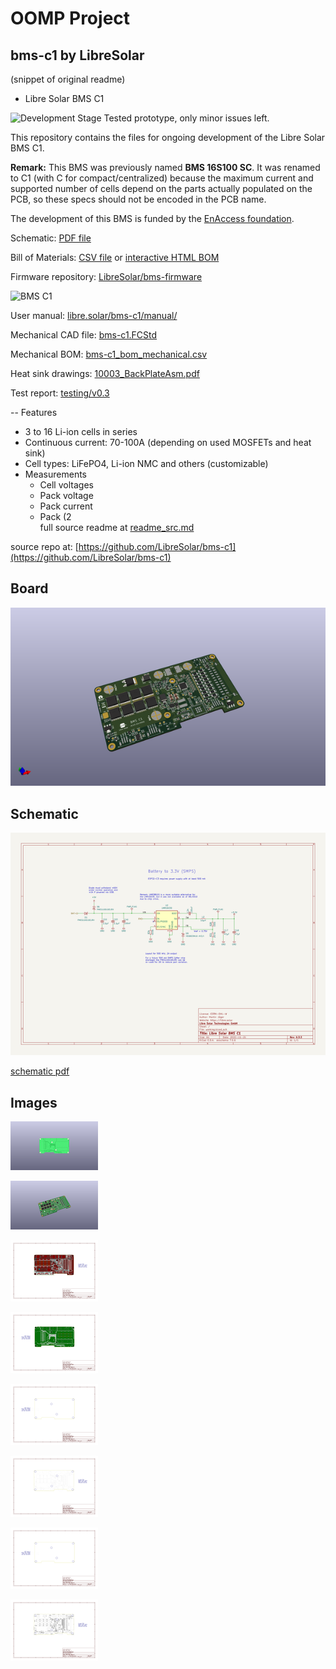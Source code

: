 # OOMP Project  
## bms-c1  by LibreSolar  
  
(snippet of original readme)  
  
- Libre Solar BMS C1  
  
![Development Stage](https://img.shields.io/badge/development%20stage-eval-yellow.svg) Tested prototype, only minor issues left.  
  
This repository contains the files for ongoing development of the Libre Solar BMS C1.  
  
**Remark:** This BMS was previously named **BMS 16S100 SC**. It was renamed to C1 (with C for compact/centralized) because the maximum current and supported number of cells depend on the parts actually populated on the PCB, so these specs should not be encoded in the PCB name.  
  
The development of this BMS is funded by the [EnAccess foundation](https://enaccess.org).  
  
Schematic: [PDF file](build/bms-c1.pdf)  
  
Bill of Materials: [CSV file](build/bms-c1_bom.csv) or [interactive HTML BOM](https://libre.solar/bms-c1/bms-c1_ibom.html)  
  
Firmware repository: [LibreSolar/bms-firmware](https://github.com/LibreSolar/bms-firmware)  
  
![BMS C1](build/bms-c1.jpg)  
  
User manual: [libre.solar/bms-c1/manual/](https://libre.solar/bms-c1/manual/)  
  
Mechanical CAD file: [bms-c1.FCStd](housing/bms-c1.FCStd)  
  
Mechanical BOM: [bms-c1_bom_mechanical.csv](housing/bms-c1_bom_mechanical.csv)  
  
Heat sink drawings: [10003_BackPlateAsm.pdf](housing/10003_BackPlateAsm.pdf)  
  
Test report: [testing/v0.3](testing/v0.3/README.md)  
  
-- Features  
  
- 3 to 16 Li-ion cells in series  
- Continuous current: 70-100A (depending on used MOSFETs and heat sink)  
- Cell types: LiFePO4, Li-ion NMC and others (customizable)  
- Measurements  
  - Cell voltages  
  - Pack voltage  
  - Pack current  
  - Pack (2  
  full source readme at [readme_src.md](readme_src.md)  
  
source repo at: [https://github.com/LibreSolar/bms-c1](https://github.com/LibreSolar/bms-c1)  
## Board  
  
[![working_3d.png](working_3d_600.png)](working_3d.png)  
## Schematic  
  
[![working_schematic.png](working_schematic_600.png)](working_schematic.png)  
  
[schematic pdf](working_schematic.pdf)  
## Images  
  
[![working_3D_bottom.png](working_3D_bottom_140.png)](working_3D_bottom.png)  
  
[![working_3D_top.png](working_3D_top_140.png)](working_3D_top.png)  
  
[![working_assembly_page_01.png](working_assembly_page_01_140.png)](working_assembly_page_01.png)  
  
[![working_assembly_page_02.png](working_assembly_page_02_140.png)](working_assembly_page_02.png)  
  
[![working_assembly_page_03.png](working_assembly_page_03_140.png)](working_assembly_page_03.png)  
  
[![working_assembly_page_04.png](working_assembly_page_04_140.png)](working_assembly_page_04.png)  
  
[![working_assembly_page_05.png](working_assembly_page_05_140.png)](working_assembly_page_05.png)  
  
[![working_assembly_page_06.png](working_assembly_page_06_140.png)](working_assembly_page_06.png)  
